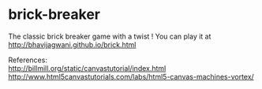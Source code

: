# brick-breaker
The classic brick breaker game with a twist !
You can play it at http://bhavijagwani.github.io/brick.html

References: <br/>
http://billmill.org/static/canvastutorial/index.html <br/>
http://www.html5canvastutorials.com/labs/html5-canvas-machines-vortex/

